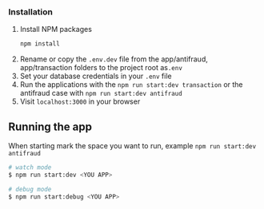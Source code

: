 ### Installation

1. Install NPM packages
   ```sh
   npm install
   ```
1. Rename or copy the `.env.dev` file from the app/antifraud, app/transaction folders to the project root as`.env`
1. Set your database credentials in your `.env` file
1. Run the applications with the `npm run start:dev transaction` or the antifraud case with `npm run start:dev antifraud`
1. Visit `localhost:3000` in your browser

## Running the app

When starting mark the space you want to run, example `npm run start:dev antifraud`

```bash
# watch mode
$ npm run start:dev <YOU APP>

# debug mode
$ npm run start:debug <YOU APP>

```
